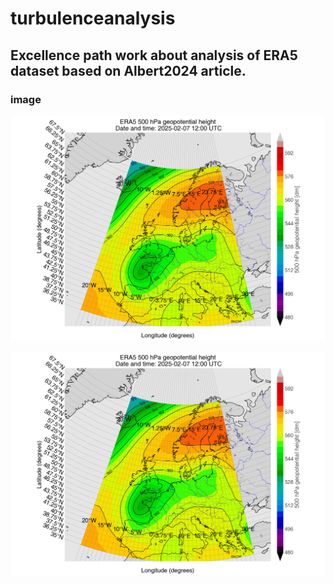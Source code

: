 # turbulenceanalysis
Excellence path work about analysis of ERA5 dataset based on Albert2024 article.
---------------------
### image
![alt text](https://github.com/FrancescoDeRos/turbulenceanalysis/blob/main/tesx/ccont/cplot_2025-02-07%2012%3A00%20UTC.png?raw=true)
<!-- ![Closeup of the Ionian basin arc](cplot_2025-02-07 12:00 UTC.png) -->
<img src="cplot_2025-02-07 12:00 UTC.png" width="1000" alt="ERA5 500 hPa geopotential height.">
